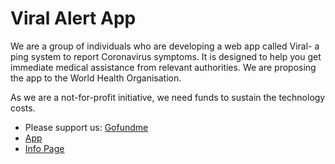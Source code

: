 # Viral Alert App

We are a group of individuals who are developing a web app called Viral- a ping system to report Coronavirus symptoms. It is designed to help you get immediate medical assistance from relevant authorities. We are proposing the app to the World Health Organisation.

As we are a not-for-profit initiative, we need funds to sustain the technology costs.

* Please support us: [Gofundme](http://gf.me/u/xgyzyn)
* [App](https://app.viralsupport.me/)
* [Info Page](https://viralsupport.me/)
